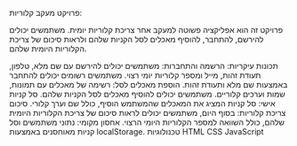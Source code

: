 פרויקט מעקב קלוריות:

פרויקט זה הוא אפליקציה פשוטה למעקב אחר צריכת קלוריות יומית. משתמשים יכולים להירשם, להתחבר, להוסיף מאכלים לסל הקניות שלהם ולראות סיכום של צריכת הקלוריות היומית שלהם.

תכונות עיקריות:
הרשמה והתחברות: משתמשים יכולים להירשם עם שם מלא, טלפון, תעודת זהות, מייל ומספר קלוריות יומי רצוי. משתמשים רשומים יכולים להתחבר באמצעות שם מלא ותעודת זהות.
הוספת מאכלים לסל: רשימה של מאכלים עם תמונות, שמות וערכים קלוריים. משתמשים יכולים להוסיף מאכלים לסל הקניות שלהם.
סל קניות אישי: סל קניות המציג את המאכלים שהמשתמש הוסיף, כולל שם וערך קלורי.
סיכום צריכת קלוריות: בסוף היום, משתמשים יכולים לראות סיכום של צריכת הקלוריות היומית שלהם, כולל השוואה למספר הקלוריות היומי הרצוי.
אחסון מקומי: נתוני משתמשים וסל קניות מאוחסנים באמצעות localStorage.
טכנולוגיות
HTML
CSS
JavaScript
